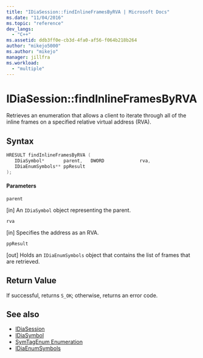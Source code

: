 ```yaml
---
title: "IDiaSession::findInlineFramesByRVA | Microsoft Docs"
ms.date: "11/04/2016"
ms.topic: "reference"
dev_langs:
  - "C++"
ms.assetid: ddb3ff0e-cb3d-4fa0-af56-f064b218b264
author: "mikejo5000"
ms.author: "mikejo"
manager: jillfra
ms.workload:
  - "multiple"
---
```

# IDiaSession::findInlineFramesByRVA
Retrieves an enumeration that allows a client to iterate through all of the inline frames on a specified relative virtual address (RVA).

## Syntax

```C++
HRESULT findInlineFramesByRVA ( 
   IDiaSymbol*       parent,   DWORD             rva,
   IDiaEnumSymbols** ppResult
);
```

#### Parameters
 `parent`

[in] An `IDiaSymbol` object representing the parent.

 `rva`

[in] Specifies the address as an RVA.

 `ppResult`

[out] Holds an `IDiaEnumSymbols` object that contains the list of frames that are retrieved.

## Return Value
 If successful, returns `S_OK`; otherwise, returns an error code.

## See also
- [IDiaSession](../../debugger/debug-interface-access/idiasession.md)
- [IDiaSymbol](../../debugger/debug-interface-access/idiasymbol.md)
- [SymTagEnum Enumeration](../../debugger/debug-interface-access/symtagenum.md)
- [IDiaEnumSymbols](../../debugger/debug-interface-access/idiaenumsymbols.md)